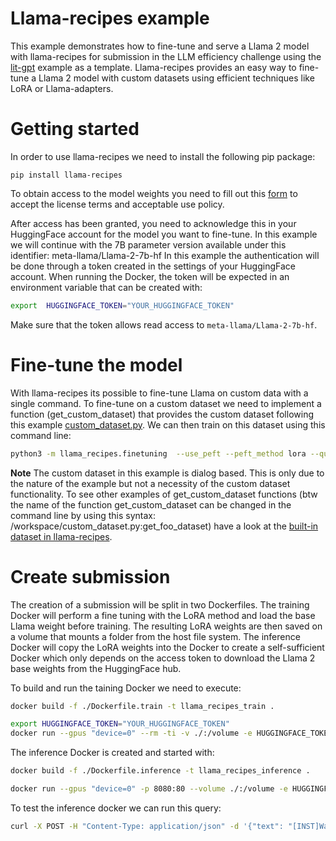 # Llama-recipes example
This example demonstrates how to fine-tune and serve a Llama 2 model with llama-recipes for submission in the LLM efficiency challenge using the [lit-gpt](../toy-submission/) example as a template.
Llama-recipes provides an easy way to fine-tune a Llama 2 model with custom datasets using efficient techniques like LoRA or Llama-adapters.

# Getting started
In order to use llama-recipes we need to install the following pip package:

```
pip install llama-recipes
```

To obtain access to the model weights you need to fill out this [form](https://ai.meta.com/resources/models-and-libraries/llama-downloads/) to accept the license terms and acceptable use policy.

After access has been granted, you need to acknowledge this in your HuggingFace account for the model you want to fine-tune. In this example we will continue with the 7B parameter version available under this identifier: meta-llama/Llama-2-7b-hf
In this example the authentication will be done through a token created in the settings of your HuggingFace account.
When running the Docker, the token will be expected in an environment variable that can be created with:

```bash
export  HUGGINGFACE_TOKEN="YOUR_HUGGINGFACE_TOKEN"
```

Make sure that the token allows read access to `meta-llama/Llama-2-7b-hf`.

# Fine-tune the model
With llama-recipes its possible to fine-tune Llama on custom data with a single command. To fine-tune on a custom dataset we need to implement a function (get_custom_dataset) that provides the custom dataset following this example [custom_dataset.py](https://github.com/facebookresearch/llama-recipes/blob/main/examples/custom_dataset.py).
We can then train on this dataset using this command line:

```bash
python3 -m llama_recipes.finetuning  --use_peft --peft_method lora --quantization --model_name meta-llama/Llama-2-7b --dataset custom_dataset --custom_dataset.file /workspace/custom_dataset.py --output_dir /volume/output_dir
```

**Note** The custom dataset in this example is dialog based. This is only due to the nature of the example but not a necessity of the custom dataset functionality. To see other examples of get_custom_dataset functions (btw the name of the function get_custom_dataset can be changed in the command line by using this syntax: /workspace/custom_dataset.py:get_foo_dataset) have a look at the [built-in dataset in llama-recipes](https://github.com/facebookresearch/llama-recipes/blob/main/src/llama_recipes/datasets/__init__.py).

# Create submission
The creation of a submission will be split in two Dockerfiles. The training Docker will perform a fine tuning with the LoRA method and load the base Llama weight before training. The resulting LoRA weights are then saved on a volume that mounts a folder from the host file system. The inference Docker will copy the LoRA weights into the Docker to create a self-sufficient Docker which only depends on the access token to download the Llama 2 base weights from the HuggingFace hub.

To build and run the taining Docker we need to execute:

```bash
docker build -f ./Dockerfile.train -t llama_recipes_train .

export HUGGINGFACE_TOKEN="YOUR_HUGGINGFACE_TOKEN"
docker run --gpus "device=0" --rm -ti -v ./:/volume -e HUGGINGFACE_TOKEN=$HUGGINGFACE_TOKEN  llama_recipes_train
```

The inference Docker is created and started with:

```bash
docker build -f ./Dockerfile.inference -t llama_recipes_inference .

docker run --gpus "device=0" -p 8080:80 --volume ./:/volume -e HUGGINGFACE_TOKEN=$HUGGINGFACE_TOKEN llama_recipes_inference
```

To test the inference docker we can run this query:

```bash
curl -X POST -H "Content-Type: application/json" -d '{"text": "[INST]Was is the capital of france?[/INST] "}' http://localhost:8080/tokenize
```